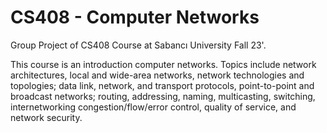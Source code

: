 # CS408 - Computer Networks 

Group Project of CS408 Course at Sabancı University Fall 23'.

This course is an introduction computer networks. Topics include network architectures, local and wide-area networks, network technologies and topologies; data link, network, and transport protocols, point-to-point and broadcast networks; routing, addressing, naming, multicasting, switching, internetworking congestion/flow/error control, quality of service, and network security. 
